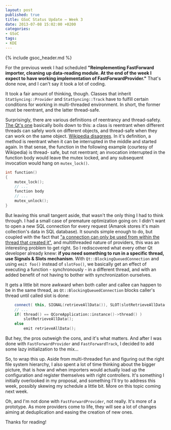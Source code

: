 ```yaml
---
layout: post
published: true
title: GSoC Status Update – Week 3
date: 2013-07-08 15:02:00 +0200
categories:
- GSoC
tags:
- KDE
---
```


{% include gsoc_header.md %}

For the previous week I had scheduled **"Reimplementing FastForward importer,
cleaning up data-reading module. At the end of the week I expect to have working
implementation of FastForwardProvider."** That's done now, and I can't say it
took a lot of coding.

It took a fair amount of thinking, though. Classes that inherit
`StatSyncing::Provider` and `StatSyncing::Track` have to fulfill certain
conditions for working in multi-threaded environment. In short, the former must
be reentrant, and the latter thread-safe.

Surprisingly, there are various definitions of reentrancy and thread-safety.
[The Qt's one][Qt reentrancy] basically boils down to this: a class is reentrant
when different threads can safely work on different objects, and thread-safe
when they can work on the same object. [Wikipedia disagrees][Wikipedia
reentrancy]. In it's definition, a method is reentrant when it can be
interrupted in the middle and started again. In that sense, the function in the
following example (courtesy of Wikipedia) is thread- safe, but not reentrant; an
invocation interrupted in the function body would leave the mutex locked, and
any subsequent invocation would hang on `mutex_lock()`.

```c++
int function()
{
    mutex_lock();
    // ...
    function body
    // ...
    mutex_unlock();
}
```

But leaving this small tangent aside, that wasn't the only thing I had to think
through. I had a small case of premature optimization going on: I didn't want to
open a new SQL connection for every request (Amarok stores it's main
collection's data in SQL database). It sounds simple enough to do, but coupled
with the fact that ["a connection can only be used from within the thread that
created it"][Qt reentrancy], and multithreaded nature of providers, this was an
interesting problem to get right. So I rediscovered what every other Qt
developer already knew: **if you need something to run in a specific thread, use
Signals & Slots mechanism**. With `Qt::BlockingQueuedConnection` and using `emit
foo()` instead of `slotFoo()`, we basically get an effect of executing a
function - synchronously - in a different thread, and with an added benefit of
not having to bother with synchronization ourselves.

It gets a little bit more awkward when both caller and callee can happen to be
in the same thread, as `Qt::BlockingQueuedConnection` blocks caller's thread
until called slot is done:

```c++
    connect( this, SIGNAL(retrieveAllData()), SLOT(slotRetrieveAllData()), Qt::BlockingQueuedConnection );
    // ...
    if( thread() == QCoreApplication::instance()->thread() )
        slotRetrieveAllData();
    else
        emit retrieveAllData();
```

But hey, the pros outweigh the cons, and it's what matters. And after I was done
with `FastForwardProvider` and `FastForwardTrack`, I decided to add some lazy
initialization to the mix...

So, to wrap this up. Aside from multi-threaded fun and figuring out the right
file system hierarchy, I also spent a lot of time thinking about the bigger
picture, that is how and when importers would actually load up the configuration
and register themselves with right controllers. It's something I initially
overlooked in my proposal, and something I'll try to address this week, possibly
skewing my schedule a little bit. More on this topic coming next week.

Oh, and I'm not done with `FastForwardProvider`, not really. It's more of a
prototype. As more providers come to life, they will see a lot of changes aiming
at deduplication and easing the creation of new ones.

Thanks for reading!

[Qt reentrancy]: http://qt-project.org/doc/qt-4.8/threads-reentrancy.html
[Wikipedia reentrancy]: https://en.wikipedia.org/wiki/Reentrancy_%28computing%29
